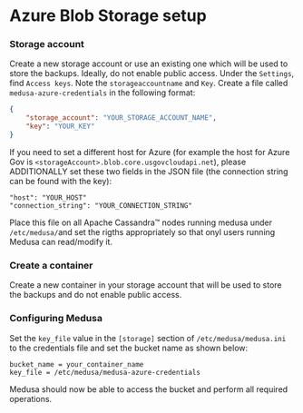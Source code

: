 Azure Blob Storage setup
========================

### Storage account

Create a new storage account or use an existing one which will be used to store the backups. Ideally, do not enable public access. Under the `Settings`, find `Access keys`. Note the `storageaccountname` and `Key`. Create a file called `medusa-azure-credentials` in the following format:

```json
{
    "storage_account": "YOUR_STORAGE_ACCOUNT_NAME",
    "key": "YOUR_KEY"
}
```
If you need to set a different host for Azure (for example the host for Azure Gov is `<storageAccount>.blob.core.usgovcloudapi.net`), please ADDITIONALLY set these two fields in the JSON file (the connection string can be found with the key):

```
"host": "YOUR_HOST"
"connection_string": "YOUR_CONNECTION_STRING"

```

Place this file on all Apache Cassandra™ nodes running medusa under `/etc/medusa/`and set the rigths appropriately so that onyl users running Medusa can read/modify it.

### Create a container

Create a new container in your storage account that will be used to store the backups and do not enable public access.

### Configuring Medusa

Set the `key_file` value in the `[storage]` section of `/etc/medusa/medusa.ini` to the credentials file and set the bucket name as shown below:

```
bucket_name = your_container_name
key_file = /etc/medusa/medusa-azure-credentials
```

Medusa should now be able to access the bucket and perform all required operations.

